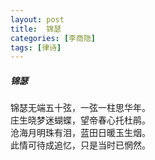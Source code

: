 ```yaml
---
layout: post
title:  锦瑟
categories: [李商隐]
tags: [律诗]
---
```


##### 锦瑟

锦瑟无端五十弦，一弦一柱思华年。<br>
庄生晓梦迷蝴蝶，望帝春心托杜鹃。<br>
沧海月明珠有泪，蓝田日暖玉生烟。<br>
此情可待成追忆，只是当时已惘然。
















　　　　　　　　　　 





































